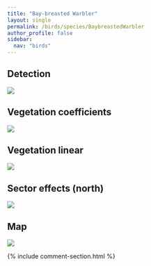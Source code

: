 ```yaml
---
title: "Bay-breasted Warbler"
layout: single
permalink: /birds/species/BaybreastedWarbler
author_profile: false
sidebar:
  nav: "birds"
---
```


<h2>Detection</h2>

<img src="https://beallen.github.io/DevelopmentWebsite/assets/images/birds/BaybreastedWarbler/det.jpg">

<h2>Vegetation coefficients</h2>

<img src="https://beallen.github.io/DevelopmentWebsite/assets/images/birds/BaybreastedWarbler/veghf.jpg">

<h2>Vegetation linear</h2>

<img src="https://beallen.github.io/DevelopmentWebsite/assets/images/birds/BaybreastedWarbler/lin-north.jpg">

<h2>Sector effects (north)</h2>

<img src="https://beallen.github.io/DevelopmentWebsite/assets/images/birds/BaybreastedWarbler/sector-north.jpg">

<h2>Map</h2>

<img src="https://beallen.github.io/DevelopmentWebsite/assets/images/birds/BaybreastedWarbler/map.jpg">

{% include comment-section.html %}

